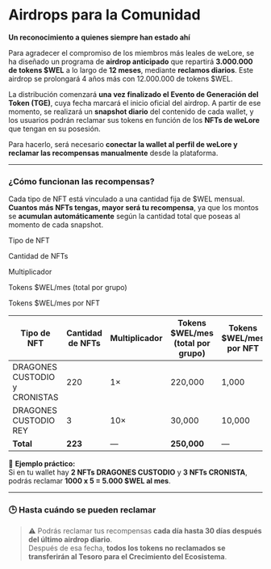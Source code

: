 # Airdrops para la Comunidad

**Un reconocimiento a quienes siempre han estado ahí**

Para agradecer el compromiso de los miembros más leales de weLore, se ha diseñado un programa de **airdrop anticipado** que repartirá **3.000.000 de tokens $WEL** a lo largo de **12 meses**, mediante **reclamos diarios**. Este airdrop se prolongará 4 años más con 12.000.000 de tokens $WEL.

La distribución comenzará **una vez finalizado el Evento de Generación del Token (TGE)**, cuya fecha marcará el inicio oficial del airdrop. A partir de ese momento, se realizará un **snapshot diario** del contenido de cada wallet, y los usuarios podrán reclamar sus tokens en función de los **NFTs de weLore** que tengan en su posesión.

Para hacerlo, será necesario **conectar la wallet al perfil de weLore y reclamar las recompensas manualmente** desde la plataforma.

* * *

### ¿Cómo funcionan las recompensas?

Cada tipo de NFT está vinculado a una cantidad fija de $WEL mensual. **Cuantos más NFTs tengas, mayor será tu recompensa**, ya que los montos se **acumulan automáticamente** según la cantidad total que poseas al momento de cada snapshot.

Tipo de NFT

Cantidad de NFTs

Multiplicador

Tokens $WEL/mes (total por grupo)

Tokens $WEL/mes por NFT

| Tipo de NFT | Cantidad de NFTs | Multiplicador | Tokens $WEL/mes (total por grupo) | Tokens $WEL/mes por NFT |
| --- | --- | --- | --- | --- |
| DRAGONES CUSTODIO y CRONISTAS | 220 | 1× | 220,000 | 1,000 |
| DRAGONES CUSTODIO REY | 3 | 10× | 30,000 | 10,000 |
| **Total** | **223** | — | **250,000** | — |

📌 **Ejemplo práctico:**  
Si en tu wallet hay **2 NFTs DRAGONES CUSTODIO** y **3 NFTs CRONISTA**, podrás reclamar **1000 x 5 = 5.000 $WEL al mes**.

* * *

### 🕒 Hasta cuándo se pueden reclamar

> ⚠️ Podrás reclamar tus recompensas **cada día hasta 30 días después del último airdrop diario**.  
> Después de esa fecha, **todos los tokens no reclamados se transferirán al Tesoro para el Crecimiento del Ecosistema**.